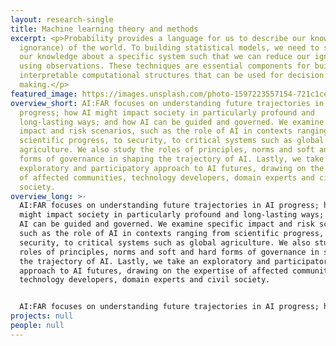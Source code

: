 ```yaml
---
layout: research-single
title: Machine learning theory and methods
excerpt: <p>Probability provides a language for us to describe our knowledge (or
  ignorance) of the world. To building statistical models, we need to structure
  our knowledge about a specific system such that we can reduce our ignorance
  using observations. These techniques are essential components for building
  interpretable computational structures that can be used for decision
  making.</p>
featured_image: https://images.unsplash.com/photo-1597223557154-721c1cecc4b0?ixid=MnwxMjA3fDB8MHxwaG90by1wYWdlfHx8fGVufDB8fHx8&ixlib=rb-1.2.1&auto=format&fit=crop&w=1160&q=80
overview_short: AI:FAR focuses on understanding future trajectories in AI
  progress; how AI might impact society in particularly profound and
  long-lasting ways; and how AI can be guided and governed. We examine specific
  impact and risk scenarios, such as the role of AI in contexts ranging from
  scientific progress, to security, to critical systems such as global
  agriculture. We also study the roles of principles, norms and soft and hard
  forms of governance in shaping the trajectory of AI. Lastly, we take an
  exploratory and participatory approach to AI futures, drawing on the expertise
  of affected communities, technology developers, domain experts and civil
  society.
overview_long: >-
  AI:FAR focuses on understanding future trajectories in AI progress; how AI
  might impact society in particularly profound and long-lasting ways; and how
  AI can be guided and governed. We examine specific impact and risk scenarios,
  such as the role of AI in contexts ranging from scientific progress, to
  security, to critical systems such as global agriculture. We also study the
  roles of principles, norms and soft and hard forms of governance in shaping
  the trajectory of AI. Lastly, we take an exploratory and participatory
  approach to AI futures, drawing on the expertise of affected communities,
  technology developers, domain experts and civil society.


  AI:FAR focuses on understanding future trajectories in AI progress; how AI might impact society in particularly profound and long-lasting ways; and how AI can be guided and governed. We examine specific impact and risk scenarios, such as the role of AI in contexts ranging from scientific progress, to security, to critical systems such as global agriculture. We also study the roles of principles, norms and soft and hard forms of governance in shaping the trajectory of AI. Lastly, we take an exploratory and participatory approach to AI futures, drawing on the expertise of affected communities, technology developers, domain experts and civil society.
projects: null
people: null
---
```

